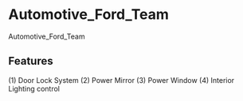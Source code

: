 # Automotive_Ford_Team
Automotive_Ford_Team
## Features
(1) Door Lock System
(2) Power Mirror
(3) Power Window
(4) Interior Lighting control

